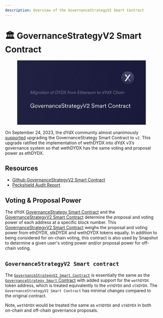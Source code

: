 ```yaml
---
description: Overview of the GovernanceStrategyV2 Smart Contract
---
```


# 🏛️ GovernanceStrategyV2 Smart Contract

<figure><img src="../.gitbook/assets/GovernanceStrategyV2 Smart Contract.png" alt=""><figcaption></figcaption></figure>

On September 24, 2023, the dYdX community almost unanimously [supported](https://dydx.community/dashboard/proposal/15) upgrading the GovernanceStrategy Smart Contract to `v2`. This upgrade ratified the implementation of wethDYDX into dYdX v3’s governance system so that wethDYDX has the same voting and proposal power as ethDYDX.&#x20;

## Resources

* [Github GovernanceStrategyV2 Smart Contract](https://github.com/dydxfoundation/governance-contracts/blob/master/contracts/governance/strategy/GovernanceStrategyV2.sol)
* [Peckshield Audit Report](https://github.com/dydxfoundation/governance-contracts/blob/master/audits/PeckShield-Audit-Report-dYdX-Bridge-v1.1.pdf)&#x20;

## Voting & Proposal Power&#x20;

The dYdX [GovernanceStrategy Smart Contract](https://github.com/dydxfoundation/governance-contracts/blob/master/contracts/governance/GovernanceStrategy.sol) and the [GovernanceStrategyV2 Smart Contract](https://github.com/dydxfoundation/governance-contracts/blob/master/contracts/governance/strategy/GovernanceStrategyV2.sol) determine the proposal and voting power of each address at a specific block number. This [GovernanceStrategyV2 Smart Contract](https://github.com/dydxfoundation/governance-contracts/blob/master/contracts/governance/strategy/GovernanceStrategyV2.sol) weighs the proposal and voting power from ethDYDX, stkDYDX and wethDYDX tokens equally. In addition to being considered for on-chain voting, this contract is also used by Snapshot to determine a given user's voting power and/or proposal power for off-chain voting.

## `GovernanceStrategyV2 Smart contract`

The [`GovernanceStrategyV2 Smart Contract`](https://github.com/dydxfoundation/governance-contracts/blob/master/contracts/governance/strategy/GovernanceStrategyV2.sol) is essentially the same as the  [`GovernanceStrategy Smart` Contract](https://github.com/dydxfoundation/governance-contracts/blob/master/contracts/governance/GovernanceStrategy.sol) with added support for the `wethDYDX` token address, which is treated equivalently to the `ethDYDX` and `stkDYDX`. The `GovernanceStrategyV2 Smart Contract` has minimal changes compared to the original contract.&#x20;

Note, `wethDYDX` would be treated the same as `ethDYDX` and `stkDYDX` in both on-chain and off-chain governance proposals.

